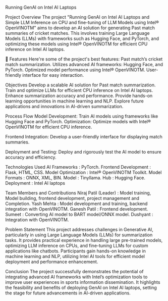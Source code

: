 Running GenAI on Intel AI Laptops

Project Overview
The project "Running GenAI on Intel AI Laptops and Simple LLM Inference on CPU and fine-tuning of LLM Models using Intel® OpenVINOTM" aims to develop an AI solution for generating Past match summaries of cricket matches. This involves training Large Language Models (LLMs) with frameworks such as Hugging Face, and PyTorch, and optimizing these models using Intel® OpenVINOTM for efficient CPU inference on Intel AI laptops.

🧐 Features
Here're some of the project's best features:
Past match’s cricket match summarization.
Utilizes advanced AI frameworks: Hugging Face, and PyTorch.
Optimized model performance using Intel® OpenVINOTM.
User-friendly interface for easy interaction.

Objectives
Develop a scalable AI solution for Past match summarization.
Train and optimize LLMs for efficient CPU inference on Intel AI laptops.
Enhance summarization accuracy and performance.
Provide hands-on learning opportunities in machine learning and NLP.
Explore future applications and innovations in AI-driven summarization.

Process Flow
Model Development:
Train AI models using frameworks like Hugging Face and PyTorch.
Optimization:
Optimize models with Intel® OpenVINOTM for efficient CPU inference.

Frontend Integration:
Develop a user-friendly interface for displaying match summaries.

Deployment and Testing:
Deploy and rigorously test the AI model to ensure accuracy and efficiency.



Technologies Used
AI Frameworks		      	: PyTorch.
Frontend Development		: Flask, HTML, CSS.
Model Optimization 	  	: Intel® OpenVINOTM Toolkit.
Model Formats			     	: ONNX, XML, BIN.
Model 			        		: Tinyllama.
Hub 				        		: Hugging Face.
Deployment		      		: Intel AI laptops

Team Members and Contributions
Niraj Patil (Leader)  : Model training, Model building, frontend development, project management and Completion.
Yash Mehta            : Model development and training, backend integration with OpenVINOTM.
Ganesh Patil          : Frontend development.
Sumeet                : Converting AI model to BART model/ONNX model.
Dushyant              : Integration with OpenVINOTM.

Problem Statement
This project addresses challenges in Generative AI, particularly in using Large Language Models (LLMs) for summarization tasks. It provides practical experience in handling large pre-trained models, optimizing LLM inference on CPUs, and fine-tuning LLMs for custom applications like chatbots. Participants gain hands-on knowledge in machine learning and NLP, utilizing Intel AI tools for efficient model deployment and performance enhancement.

Conclusion
The project successfully demonstrates the potential of integrating advanced AI frameworks with Intel’s optimization tools to improve user experiences in sports information dissemination. It highlights the feasibility and benefits of deploying GenAI on Intel AI laptops, setting the stage for future advancements in AI-driven applications.

